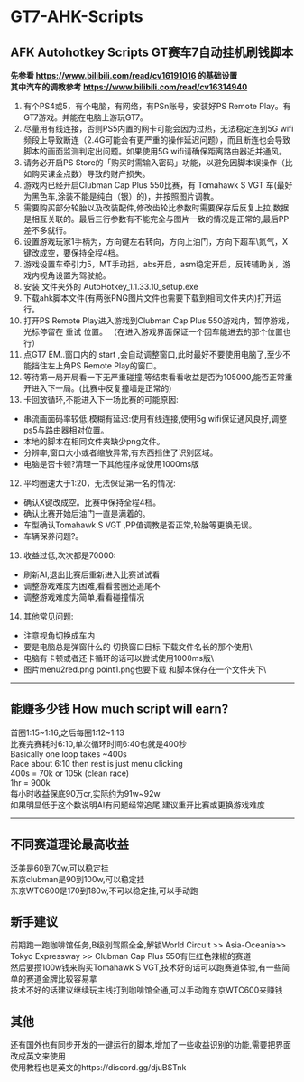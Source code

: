 # GT7-AHK-Scripts
## AFK Autohotkey Scripts GT赛车7自动挂机刷钱脚本
**先参看 https://www.bilibili.com/read/cv16191016 的基础设置\
其中汽车的调教参考 https://www.bilibili.com/read/cv16314940**

1. 有个PS4或5，有个电脑，有网络，有PSn账号，安装好PS Remote Play。有GT7游戏。并能在电脑上游玩GT7。
2. 尽量用有线连接，否则PS5内置的网卡可能会因为过热，无法稳定连到5G wifi频段上导致断连（2.4G可能会有更严重的操作延迟问题），而且断连也会导致脚本的画面监测判定出问题。如果使用5G wifi请确保距离路由器近并通风。
3. 请务必开启PS Store的「购买时需输入密码」功能，以避免因脚本误操作（比如购买课金点数）导致的财产损失。
4. 游戏内已经开启Clubman Cap Plus 550比赛，有 Tomahawk S VGT 车(最好为黑色车,涂装不能是纯白（银）的)，并按照图片调教。
5. 需要购买部分轮胎以及改装配件,修改齿轮比参数时需要保存后反复上拉,数据是相互关联的。最后三行参数有不能完全与图片一致的情况是正常的,最后PP差不多就行。
6. 设置游戏玩家1手柄为，方向键左右转向，方向上油门，方向下超车\氮气，X键改成空，要保持全程4档。
7. 游戏设置车牵引力5，MT手动挡，abs开启，asm稳定开启，反转辅助关，游戏内视角设置为驾驶舱。 
8. 安装 文件夹外的 AutoHotkey_1.1.33.10_setup.exe
9. 下载ahk脚本文件(有两张PNG图片文件也需要下载到相同文件夹内)打开运行。
10. 打开PS Remote Play进入游戏到Clubman Cap Plus 550游戏内，暂停游戏，光标停留在 重试 位置。
（在进入游戏界面保证一个回车能进去的那个位置也行）
8. 点GT7 EM..窗口内的 start ,会自动调整窗口,此时最好不要使用电脑了,至少不能挡住左上角PS Remote Play的窗口。
9. 等待第一局开局看一下无严重碰撞,等结束看看收益是否为105000,能否正常重开进入下一局。(比赛中反复撞墙是正常的)
11. 卡回放循环,不能进入下一场比赛的可能原因:
 - 串流画面码率较低,模糊有延迟:使用有线连接,使用5g wifi保证通风良好,调整ps5与路由器相对位置。
 - 本地的脚本在相同文件夹缺少png文件。
 - 分辨率,窗口大小或者缩放异常,有东西挡住了识别区域。
 - 电脑是否卡顿?清理一下其他程序或使用1000ms版
12. 平均圈速大于1:20，无法保证第一名的情况:
 - 确认X键改成空。比赛中保持全程4档。
 - 确认比赛开始后油门一直是满着的。
 - 车型确认Tomahawk S VGT ,PP值调教是否正常,轮胎等更换无误。
 - 车辆保养问题?。
13. 收益过低,次次都是70000:
 - 刷新AI,退出比赛后重新进入比赛试试看
 - 调整游戏难度为困难,看看套圈还追尾不
 - 调整游戏难度为简单,看看碰撞情况
14. 其他常见问题:
 - 注意视角切换成车内
 - 要是电脑总是弹窗什么的 切换窗口目标 下载文件名长的那个使用\
 - 电脑有卡顿或者还卡循环的话可以尝试使用1000ms版\
 - 图片menu2red.png point1.png也要下载 和脚本保存在一个文件夹下\
***
## 能赚多少钱 How much script will earn?
首圈1:15\~1:16,之后每圈1:12\~1:13\
比赛完赛耗时6:10,单次循环时间6:40也就是400秒\
Basically one loop takes \~400s\
Race about 6:10 then rest is just menu clicking\
400s = 70k or 105k (clean race)\
1hr = 900k\
每小时收益保底90万cr,实际约为91w~92w\
如果明显低于这个数说明AI有问题经常追尾,建议重开比赛或更换游戏难度
 ***
## 不同赛道理论最高收益
泛美是60到70w,可以稳定挂\
东京clubman是90到100w,可以稳定挂\
东京WTC600是170到180w,不可以稳定挂,可以手动跑
## 新手建议
前期跑一跑咖啡馆任务,B级别驾照全金,解锁World Circuit >> Asia-Oceania>> Tokyo Expressway >> Clubman Cap Plus 550有仨红色辣椒的赛道\
然后要攒100w钱来购买Tomahawk S VGT,技术好的话可以跑赛道体验,有一些简单的赛道金牌比较容易拿\
技术不好的话建议继续玩主线打到咖啡馆全通,可以手动跑东京WTC600来赚钱
## 其他
还有国外也有同步开发的一键运行的脚本,增加了一些收益识别的功能,需要把界面改成英文来使用\
使用教程也是英文的https://discord.gg/djuBSTnk
 
